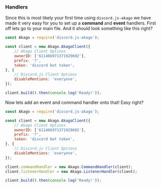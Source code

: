 ### Handlers
Since this is most likely your first time using `discord.js-akago` we have made it very easy for you to set up a **command** and **event** handlers. First off lets go to your main file. And it should look something like this right?
```JavaScript
const Akago = require('discord.js-akago');

const client = new Akago.AkagoClient({
	// Akago Client Options
	ownerID: ['611466971371929602'],
	prefix: '?',
	token: 'discord bot token',
}, {
	// Discord.js Client Options
	disableMentions: 'everyone',
});

client.build().then(console.log('Ready!'));
```

Now lets add an event and command handler onto that!
Easy right?
```JavaScript
const Akago = require('discord.js-akago');

const client = new Akago.AkagoClient({
	// Akago Client Options
	ownerID: ['611466971371929602'],
	prefix: '?',
	token: 'discord bot token',
}, {
	// Discord.js Client Options
	disableMentions: 'everyone',
});

client.commandHandler = new Akago.CommandHandler(client);
client.listenerHandler = new Akago.ListenerHandler(client);

client.build().then(console.log('Ready!'));
```